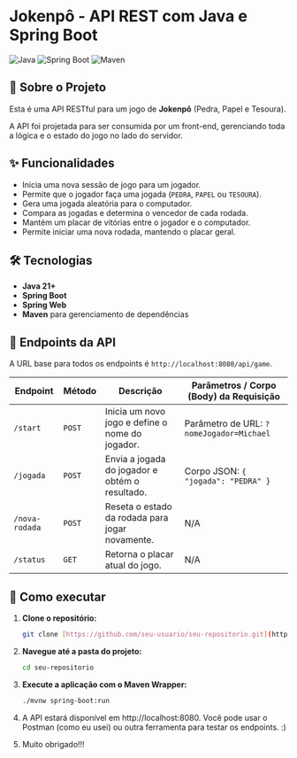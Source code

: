 # Jokenpô - API REST com Java e Spring Boot

![Java](https://img.shields.io/badge/Java-21-blue.svg)
![Spring Boot](https://img.shields.io/badge/Spring%20Boot-3.x-green.svg)
![Maven](https://img.shields.io/badge/Maven-4.0-red.svg)

## 📖 Sobre o Projeto

Esta é uma API RESTful para um jogo de **Jokenpô** (Pedra, Papel e Tesoura).

A API foi projetada para ser consumida por um front-end, gerenciando toda a lógica e o estado do jogo no lado do servidor.

## ✨ Funcionalidades

-   Inicia uma nova sessão de jogo para um jogador.
-   Permite que o jogador faça uma jogada (`PEDRA`, `PAPEL` ou `TESOURA`).
-   Gera uma jogada aleatória para o computador.
-   Compara as jogadas e determina o vencedor de cada rodada.
-   Mantém um placar de vitórias entre o jogador e o computador.
-   Permite iniciar uma nova rodada, mantendo o placar geral.

## 🛠️ Tecnologias

-   **Java 21+**
-   **Spring Boot**
-   **Spring Web**
-   **Maven** para gerenciamento de dependências

## 🔌 Endpoints da API

A URL base para todos os endpoints é `http://localhost:8080/api/game`.

| Endpoint          | Método | Descrição                                    | Parâmetros / Corpo (Body) da Requisição      |
| ----------------- | ------ | ---------------------------------------------- | --------------------------------------------- |
| `/start`          | `POST` | Inicia um novo jogo e define o nome do jogador. | Parâmetro de URL: `?nomeJogador=Michael`      |
| `/jogada`         | `POST` | Envia a jogada do jogador e obtém o resultado. | Corpo JSON: `{ "jogada": "PEDRA" }`           |
| `/nova-rodada`    | `POST` | Reseta o estado da rodada para jogar novamente. | N/A                                           |
| `/status`         | `GET`  | Retorna o placar atual do jogo.                | N/A                                           |

## 🚀 Como executar

1.  **Clone o repositório:**
    ```bash
    git clone [https://github.com/seu-usuario/seu-repositorio.git](https://github.com/seu-usuario/seu-repositorio.git)
    ```
2.  **Navegue até a pasta do projeto:**
    ```bash
    cd seu-repositorio
    ```
3.  **Execute a aplicação com o Maven Wrapper:**
    ```bash
    ./mvnw spring-boot:run
    ```
4.  A API estará disponível em http://localhost:8080. Você pode usar o Postman (como eu usei) ou outra ferramenta para testar os endpoints. :)

5.  Muito obrigado!!!
